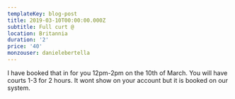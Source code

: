 ```yaml
---
templateKey: blog-post
title: 2019-03-10T00:00:00.000Z
subtitle: Full curt @
location: Britannia
duration: '2'
price: '40'
monzouser: danielebertella
---
```

I have booked that in for you 12pm-2pm on the 10th of March. You will have courts 1-3 for 2 hours. It wont show on your account but it is booked on our system.
